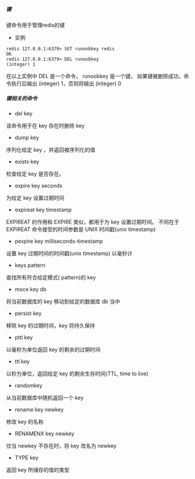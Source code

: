 ##### 键
键命令用于管理redis的键
- 实例
~~~
redis 127.0.0.1:6379> SET runoobkey redis
OK
redis 127.0.0.1:6379> DEL runoobkey
(integer) 1
~~~
在以上实例中 DEL 是一个命令， runoobkey 是一个键。 如果键被删除成功，命令执行后输出 (integer) 1，否则将输出 (integer) 0
##### 键相关的命令
- del key

该命令用于在 key 存在时删除 key

- dump key

 序列化给定 key ，并返回被序列化的值
 
- exists key

检查给定 key 是否存在。

- expire key seconds

为给定 key 设置过期时间

- expireat key timestamp

EXPIREAT 的作用和 EXPIRE 类似，都用于为 key 设置过期时间。 不同在于 EXPIREAT 命令接受的时间参数是 UNIX 时间戳(unix timestamp)

- pexpire key milliseconds-timestamp

设置 key 过期时间的时间戳(unix timestamp) 以毫秒计

- keys pattern

查找所有符合给定模式( pattern)的 key 

- moce key db

将当前数据库的 key 移动到给定的数据库 db 当中

- persist key

 移除 key 的过期时间，key 将持久保持
 
 - pttl key
 
以毫秒为单位返回 key 的剩余的过期时间

- ttl key

以秒为单位，返回给定 key 的剩余生存时间(TTL, time to live)

- randomkey

从当前数据库中随机返回一个 key

- rename key newkey

修改 key 的名称

- RENAMENX key newkey 

仅当 newkey 不存在时，将 key 改名为 newkey

- TYPE key 

返回 key 所储存的值的类型 



